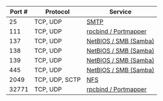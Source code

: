| Port # | Protocol       | Service |
|--------|----------------|---------|
|     25 | TCP, UDP       | [SMTP](../Services/SMTP/README.md) |
|    111 | TCP, UDP       | [rpcbind / Portmapper](../Services/rpcbind_PortMapper/README.md) |
|    137 | TCP, UDP       | [NetBIOS / SMB (Samba) ](../Services/NetBIOS_SMB_Samba/README.md) |
|    138 | TCP, UDP       | [NetBIOS / SMB (Samba) ](../Services/NetBIOS_SMB_Samba/README.md) |
|    139 | TCP, UDP       | [NetBIOS / SMB (Samba) ](../Services/NetBIOS_SMB_Samba/README.md) |
|    445 | TCP, UDP       | [NetBIOS / SMB (Samba) ](../Services/NetBIOS_SMB_Samba/README.md) |
|   2049 | TCP, UDP, SCTP | [NFS](../Services/NFS/README.md) |
|  32771 | TCP, UDP       | [rpcbind / Portmapper](../Services/rpcbind_PortMapper/README.md) |
